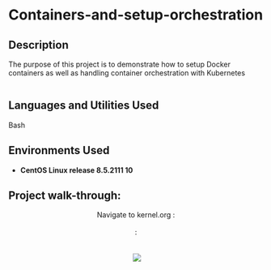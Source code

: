 # Containers-and-setup-orchestration
<h2>Description</h2>
The purpose of this project is to demonstrate how to setup Docker containers as well as handling container orchestration with Kubernetes
<br />
<p align="center">
<img src=""/>

<h2>Languages and Utilities Used</h2>

Bash

<h2>Environments Used </h2>

- <b>CentOS Linux release 8.5.2111
 10</b>

<h2>Project walk-through:</h2>
<p align="center">
Navigate to kernel.org : <br/>
<img src=""/>
<br />
<br />
 :  <br/>
<img src=""/>
<br />
<br />
 <br/>
<img src=""/>
<img src="/>
<br />
<br />
 <br/>
<img src=""/>
